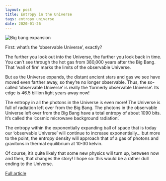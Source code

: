 ```yaml
---
layout: post
title: Entropy in the Universe
tags: entropy universe
date: 2020-01-26
---
```


![Big bang expansion](https://i0.wp.com/math.ucr.edu/home/baez/physical/big_bang.jpg?zoom=2)

First: what’s the ‘observable Universe’, exactly?

The further you look out into the Universe, the further you look back in time. You 
can’t see through the hot gas from 380,000 years after the Big Bang. That ‘wall of 
fire’ marks the limits of the observable Universe.

But as the Universe expands, the distant ancient stars and gas we see have moved 
even farther away, so they’re no longer observable. Thus, the so-called ‘observable 
Universe’ is really the ‘formerly observable Universe’. Its edge is 46.5 billion 
light years away now!

The entropy in all the photons in the Universe is even more! The Universe is full 
of radiation left over from the Big Bang. The photons in the observable Universe 
left over from the Big Bang have a total entropy of about 1090 bits. It’s called 
the ‘cosmic microwave background radiation’.

The entropy within the exponentially expanding ball of space that is today our 
‘observable Universe’ will continue to increase exponentially… but more to the 
point, the entropy density will approach that of a gas of photons and gravitons 
in thermal equilibrium at 10-30 kelvin.

Of course, it’s quite likely that some new physics will turn up, between now and 
then, that changes the story! I hope so: this would be a rather dull ending to 
the Universe.

[Full article](https://johncarlosbaez.wordpress.com/2020/01/25/entropy-in-the-universe/)
